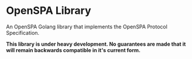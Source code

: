 # OpenSPA Library
An OpenSPA Golang library that implements the OpenSPA Protocol Specification.

**This library is under heavy development. No guarantees are made that it
will remain backwards compatible in it's current form.**

